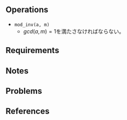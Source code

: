 ## Operations

- `mod_inv(a, m)`
	- $gcd(a,  m) = 1$を満たさなければならない。

## Requirements

## Notes

## Problems

## References
